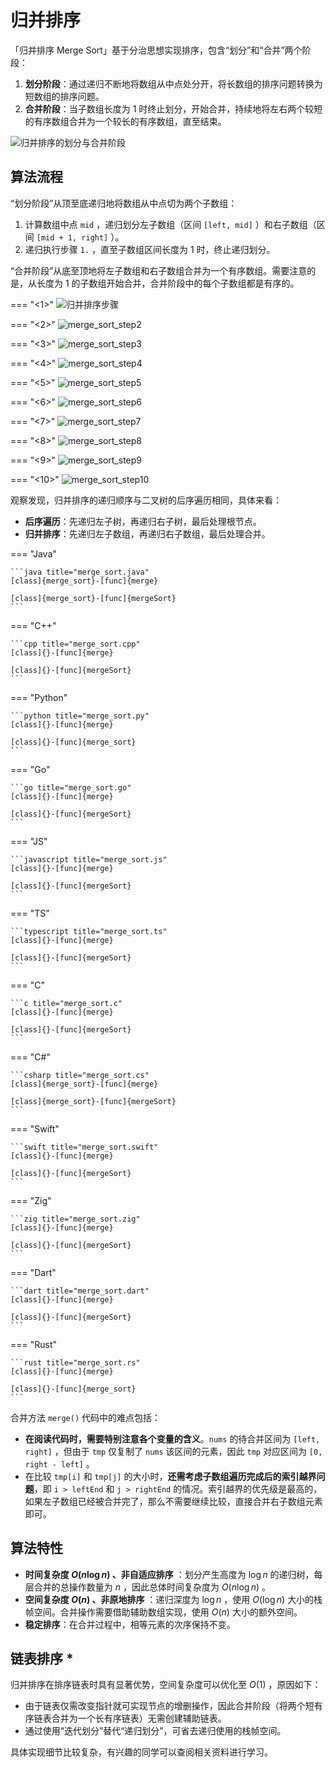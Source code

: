 # 归并排序

「归并排序 Merge Sort」基于分治思想实现排序，包含“划分”和“合并”两个阶段：

1. **划分阶段**：通过递归不断地将数组从中点处分开，将长数组的排序问题转换为短数组的排序问题。
2. **合并阶段**：当子数组长度为 1 时终止划分，开始合并，持续地将左右两个较短的有序数组合并为一个较长的有序数组，直至结束。

![归并排序的划分与合并阶段](merge_sort.assets/merge_sort_overview.png)

## 算法流程

“划分阶段”从顶至底递归地将数组从中点切为两个子数组：

1. 计算数组中点 `mid` ，递归划分左子数组（区间 `[left, mid]` ）和右子数组（区间 `[mid + 1, right]` ）。
2. 递归执行步骤 `1.` ，直至子数组区间长度为 1 时，终止递归划分。

“合并阶段”从底至顶地将左子数组和右子数组合并为一个有序数组。需要注意的是，从长度为 1 的子数组开始合并，合并阶段中的每个子数组都是有序的。

=== "<1>"
    ![归并排序步骤](merge_sort.assets/merge_sort_step1.png)

=== "<2>"
    ![merge_sort_step2](merge_sort.assets/merge_sort_step2.png)

=== "<3>"
    ![merge_sort_step3](merge_sort.assets/merge_sort_step3.png)

=== "<4>"
    ![merge_sort_step4](merge_sort.assets/merge_sort_step4.png)

=== "<5>"
    ![merge_sort_step5](merge_sort.assets/merge_sort_step5.png)

=== "<6>"
    ![merge_sort_step6](merge_sort.assets/merge_sort_step6.png)

=== "<7>"
    ![merge_sort_step7](merge_sort.assets/merge_sort_step7.png)

=== "<8>"
    ![merge_sort_step8](merge_sort.assets/merge_sort_step8.png)

=== "<9>"
    ![merge_sort_step9](merge_sort.assets/merge_sort_step9.png)

=== "<10>"
    ![merge_sort_step10](merge_sort.assets/merge_sort_step10.png)

观察发现，归并排序的递归顺序与二叉树的后序遍历相同，具体来看：

- **后序遍历**：先递归左子树，再递归右子树，最后处理根节点。
- **归并排序**：先递归左子数组，再递归右子数组，最后处理合并。

=== "Java"

    ```java title="merge_sort.java"
    [class]{merge_sort}-[func]{merge}

    [class]{merge_sort}-[func]{mergeSort}
    ```

=== "C++"

    ```cpp title="merge_sort.cpp"
    [class]{}-[func]{merge}

    [class]{}-[func]{mergeSort}
    ```

=== "Python"

    ```python title="merge_sort.py"
    [class]{}-[func]{merge}

    [class]{}-[func]{merge_sort}
    ```

=== "Go"

    ```go title="merge_sort.go"
    [class]{}-[func]{merge}

    [class]{}-[func]{mergeSort}
    ```

=== "JS"

    ```javascript title="merge_sort.js"
    [class]{}-[func]{merge}

    [class]{}-[func]{mergeSort}
    ```

=== "TS"

    ```typescript title="merge_sort.ts"
    [class]{}-[func]{merge}

    [class]{}-[func]{mergeSort}
    ```

=== "C"

    ```c title="merge_sort.c"
    [class]{}-[func]{merge}

    [class]{}-[func]{mergeSort}
    ```

=== "C#"

    ```csharp title="merge_sort.cs"
    [class]{merge_sort}-[func]{merge}

    [class]{merge_sort}-[func]{mergeSort}
    ```

=== "Swift"

    ```swift title="merge_sort.swift"
    [class]{}-[func]{merge}

    [class]{}-[func]{mergeSort}
    ```

=== "Zig"

    ```zig title="merge_sort.zig"
    [class]{}-[func]{merge}

    [class]{}-[func]{mergeSort}
    ```

=== "Dart"

    ```dart title="merge_sort.dart"
    [class]{}-[func]{merge}

    [class]{}-[func]{mergeSort}
    ```

=== "Rust"

    ```rust title="merge_sort.rs"
    [class]{}-[func]{merge}

    [class]{}-[func]{merge_sort}
    ```

合并方法 `merge()` 代码中的难点包括：

- **在阅读代码时，需要特别注意各个变量的含义**。`nums` 的待合并区间为 `[left, right]` ，但由于 `tmp` 仅复制了 `nums` 该区间的元素，因此 `tmp` 对应区间为 `[0, right - left]` 。
- 在比较 `tmp[i]` 和 `tmp[j]` 的大小时，**还需考虑子数组遍历完成后的索引越界问题**，即 `i > leftEnd` 和 `j > rightEnd` 的情况。索引越界的优先级是最高的，如果左子数组已经被合并完了，那么不需要继续比较，直接合并右子数组元素即可。

## 算法特性

- **时间复杂度 $O(n \log n)$ 、非自适应排序** ：划分产生高度为 $\log n$ 的递归树，每层合并的总操作数量为 $n$ ，因此总体时间复杂度为 $O(n \log n)$ 。
- **空间复杂度 $O(n)$ 、非原地排序** ：递归深度为 $\log n$ ，使用 $O(\log n)$ 大小的栈帧空间。合并操作需要借助辅助数组实现，使用 $O(n)$ 大小的额外空间。
- **稳定排序**：在合并过程中，相等元素的次序保持不变。

## 链表排序 *

归并排序在排序链表时具有显著优势，空间复杂度可以优化至 $O(1)$ ，原因如下：

- 由于链表仅需改变指针就可实现节点的增删操作，因此合并阶段（将两个短有序链表合并为一个长有序链表）无需创建辅助链表。
- 通过使用“迭代划分”替代“递归划分”，可省去递归使用的栈帧空间。

具体实现细节比较复杂，有兴趣的同学可以查阅相关资料进行学习。

